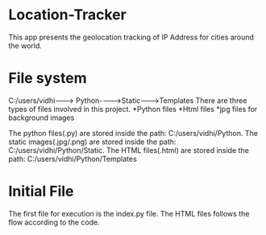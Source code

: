 # Location-Tracker
This app presents the geolocation tracking of IP Address for cities around the world.

# File system
C:/users/vidhi---> Python---->Static--->Templates
There are three types of files involved in this project.
*Python files
*Html files
*jpg files for background images

The python files(.py) are stored inside the path: C:/users/vidhi/Python.
The static images(.jpg/.png) are stored inside the path: C:/users/vidhi/Python/Static.
The HTML files(.html) are stored inside the path: C:/users/vidhi/Python/Templates

# Initial File
The first file for execution is the index.py file. The HTML files follows the flow according to the code.
